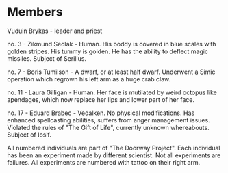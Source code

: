 # Members

Vuduin Brykas - leader and priest

no. 3 - Zikmund Sedlak - Human. His boddy is covered in blue scales with
golden stripes. His tummy is golden. He has the ability to deflect magic
missiles. Subject of Serilius.

no. 7 - Boris Tumilson - A dwarf, or at least half dwarf. Underwent a Simic
operation which regrown his left arm as a huge crab claw.

no. 11 - Laura Gilligan - Human. Her face is mutilated by weird octopus like
apendages, which now replace her lips and lower part of her face.

no. 17 - Eduard Brabec - Vedalken. No physical modifications. Has enhanced
spellcasting abilities, suffers from anger management issues. Violated the rules
of "The Gift of Life", currently unknown whereabouts. Subject of Iosif.

All numbered individuals are part of "The Doorway Project". Each individual
has been an experiment made by different scientist. Not all experiments are
failures. All experiments are numbered with tattoo on their right arm.


